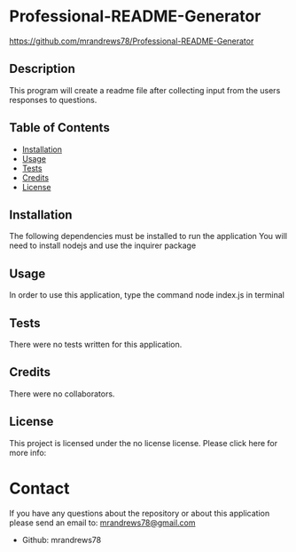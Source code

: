 
# Professional-README-Generator
https://github.com/mrandrews78/Professional-README-Generator

## Description 
This program will create a readme file after collecting input from the users responses to questions.
## Table of Contents
- [Installation](#installation)
- [Usage](#usage)
- [Tests](#tests)
- [Credits](#credits)
- [License](#license)
## Installation
The following dependencies must be installed to run the application
You will need to install nodejs and use the inquirer package
## Usage
In order to use this application, type the command node index.js in terminal
## Tests
There were no tests written for this application.
## Credits
There were no collaborators.
## License

This project is licensed under the no license license. Please click here for more info: 

# Contact
If you have any questions about the repository or about this application please send an email to: mrandrews78@gmail.com
- Github: mrandrews78